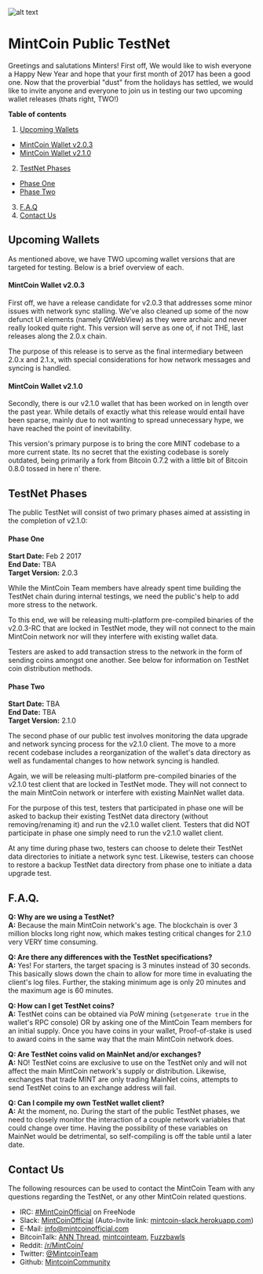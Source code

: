 ![alt text](https://avatars1.githubusercontent.com/u/8325639?v=3&s=200 "MintCoin")

# MintCoin Public TestNet #

Greetings and salutations Minters! First off, We would like to wish everyone a Happy New Year and hope that your first month of 2017 has been a good one. Now that the proverbial "dust" from the holidays has settled, we would like to invite anyone and everyone to join us in testing our two upcoming wallet releases (thats right, TWO!)

**Table of contents**

1. [Upcoming Wallets](#upcoming-wallets)
 * [MintCoin Wallet v2.0.3](#mintcoin-wallet-v203)
 * [MintCoin Wallet v2.1.0](#mintcoin-wallet-v210)
2. [TestNet Phases](#testnet-phases)
 * [Phase One](#phase-one)
 * [Phase Two](#phase-two)
3. [F.A.Q](#faq)
4. [Contact Us](#contact-us)


## Upcoming Wallets ##

As mentioned above, we have TWO upcoming wallet versions that are targeted for testing. Below is a brief overview of each.

#### MintCoin Wallet v2.0.3 ####
First off, we have a release candidate for v2.0.3 that addresses some minor issues with network sync stalling. We've also cleaned up some of the now defunct UI elements (namely QtWebView) as they were archaic and never really looked quite right. This version will serve as one of, if not THE, last releases along the 2.0.x chain.

The purpose of this release is to serve as the final intermediary between 2.0.x and 2.1.x, with special considerations for how network messages and syncing is handled.

#### MintCoin Wallet v2.1.0 ####
Secondly, there is our v2.1.0 wallet that has been worked on in length over the past year. While details of exactly what this release would entail have been sparse, mainly due to not wanting to spread unnecessary hype, we have reached the point of inevitability.

This version's primary purpose is to bring the core MINT codebase to a more current state. Its no secret that the existing codebase is sorely outdated, being primarily a fork from Bitcoin 0.7.2 with a little bit of Bitcoin 0.8.0 tossed in here n' there.


## TestNet Phases ##

The public TestNet will consist of two primary phases aimed at assisting in the completion of v2.1.0:

#### Phase One ####
**Start Date:** Feb 2 2017 </br>
**End Date:** TBA </br>
**Target Version:** 2.0.3

While the MintCoin Team members have already spent time building the TestNet chain during internal testings, we need the public's help to add more stress to the network.

To this end, we will be releasing multi-platform pre-compiled binaries of the v2.0.3-RC that are locked in TestNet mode, they will not connect to the main MintCoin network nor will they interfere with existing wallet data.

Testers are asked to add transaction stress to the network in the form of sending coins amongst one another. See below for information on TestNet coin distribution methods.

#### Phase Two ####
**Start Date:** TBA </br>
**End Date:** TBA </br>
**Target Version:** 2.1.0

The second phase of our public test involves monitoring the data upgrade and network syncing process for the v2.1.0 client. The move to a more recent codebase includes a reorganization of the wallet's data directory as well as fundamental changes to how network syncing is handled.

Again, we will be releasing multi-platform pre-compiled binaries of the v2.1.0 test client that are locked in TestNet mode. They will not connect to the main MintCoin network or interfere with existing MainNet wallet data.

For the purpose of this test, testers that participated in phase one will be asked to backup their existing TestNet data directory (without removing/renaming it) and run the v2.1.0 wallet client. Testers that did NOT participate in phase one simply need to run the v2.1.0 wallet client.

At any time during phase two, testers can choose to delete their TestNet data directories to initiate a network sync test. Likewise, testers can choose to restore a backup TestNet data directory from phase one to initiate a data upgrade test.


## F.A.Q. ##

**Q: Why are we using a TestNet?**</br>
**A:** Because the main MintCoin network's age. The blockchain is over 3 million blocks long right now, which makes testing critical changes for 2.1.0 very VERY time consuming.

**Q: Are there any differences with the TestNet specifications?**</br>
**A:** Yes! For starters, the target spacing is 3 minutes instead of 30 seconds. This basically slows down the chain to allow for more time in evaluating the client's log files. Further, the staking minimum age is only 20 minutes and the maximum age is 60 minutes.

**Q: How can I get TestNet coins?**</br>
**A:** TestNet coins can be obtained via PoW mining (`setgenerate true` in the wallet's RPC console) OR by asking one of the MintCoin Team members for an initial supply. Once you have coins in your wallet, Proof-of-stake is used to award coins in the same way that the main MintCoin network does.

**Q: Are TestNet coins valid on MainNet and/or exchanges?**</br>
**A:** NO! TestNet coins are exclusive to use on the TestNet only and will not affect the main MintCoin network's supply or distribution. Likewise, exchanges that trade MINT are only trading MainNet coins, attempts to send TestNet coins to an exchange address will fail.

**Q: Can I compile my own TestNet wallet client?**</br>
**A:** At the moment, no. During the start of the public TestNet phases, we need to closely monitor the interaction of a couple network variables that could change over time. Having the possibility of these variables on MainNet would be detrimental, so self-compiling is off the table until a later date.

## Contact Us ##

The following resources can be used to contact the MintCoin Team with any questions regarding the TestNet, or any other MintCoin related questions.

* IRC: [#MintCoinOfficial](https://kiwiirc.com/client/irc.freenode.net/MintcoinOfficial "MINT IRC WebChat") on FreeNode
* Slack: [MintCoinOfficial](http://mintcoinofficial.slack.com) (Auto-Invite link: [mintcoin-slack.herokuapp.com](http://mintcoin-slack.herokuapp.com/))
* E-Mail: [info@mintcoinofficial.com](mailto:info@mintcoinofficial.com)
* BitcoinTalk: [ANN Thread](https://bitcointalk.org/index.php?topic=450381.0), [mintcointeam](https://bitcointalk.org/index.php?action=profile;u=234814), [Fuzzbawls](https://bitcointalk.org/index.php?action=profile;u=522056)
* Reddit: [/r/MintCoin/](https://www.reddit.com/r/MintCoin/)
* Twitter: [@MintcoinTeam](https://twitter.com/MintcoinTeam)
* Github: [MintcoinCommunity](https://github.com/MintcoinCommunity)
